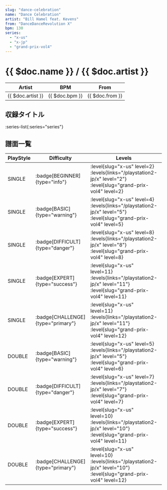 ```yaml
---
slug: "dance-celebration"
name: "Dance Celebration"
artist: "Bill Hamel feat. Kevens"
from: "DanceDanceRevolution X"
bpm: 130
series:
  - "x-us"
  - "x-jp"
  - "grand-prix-vol4"
---
```


# {{ $doc.name }} / {{ $doc.artist }}

|Artist|BPM|From|
|------|---|----|
|{{ $doc.artist }}|{{ $doc.bpm }}|{{ $doc.from }}|

## 収録タイトル

:series-list{:series="series"}

## 譜面一覧

|PlayStyle|Difficulty|Levels|Notes|Movie|
|---------|----------|------|-----|-----|
|SINGLE| :badge[BEGINNER]{type="info"}|<div class="field is-grouped is-grouped-multiline"> :level{slug="x-us" level=2}  :levels{links="/playstation2-jp/x" level="2"} :level{slug="grand-prix-vol4" level=2}</div>|72/0||
|SINGLE| :badge[BASIC]{type="warning"}|<div class="field is-grouped is-grouped-multiline"> :level{slug="x-us" level=4}  :levels{links="/playstation2-jp/x" level="5"} :level{slug="grand-prix-vol4" level=5}</div>|141/8||
|SINGLE| :badge[DIFFICULT]{type="danger"}|<div class="field is-grouped is-grouped-multiline"> :level{slug="x-us" level=8}  :levels{links="/playstation2-jp/x" level="8"} :level{slug="grand-prix-vol4" level=8}</div>|218/20||
|SINGLE| :badge[EXPERT]{type="success"}|<div class="field is-grouped is-grouped-multiline"> :level{slug="x-us" level=11}  :levels{links="/playstation2-jp/x" level="11"} :level{slug="grand-prix-vol4" level=11}</div>|330/10||
|SINGLE| :badge[CHALLENGE]{type="primary"}|<div class="field is-grouped is-grouped-multiline"> :level{slug="x-us" level=11}  :levels{links="/playstation2-jp/x" level="11"} :level{slug="grand-prix-vol4" level=12}</div>|308/10(26)||
|DOUBLE| :badge[BASIC]{type="warning"}|<div class="field is-grouped is-grouped-multiline"> :level{slug="x-us" level=5}  :levels{links="/playstation2-jp/x" level="5"} :level{slug="grand-prix-vol4" level=6}</div>|148/7||
|DOUBLE| :badge[DIFFICULT]{type="danger"}|<div class="field is-grouped is-grouped-multiline"> :level{slug="x-us" level=7}  :levels{links="/playstation2-jp/x" level="7"} :level{slug="grand-prix-vol4" level=7}</div>|192/9||
|DOUBLE| :badge[EXPERT]{type="success"}|<div class="field is-grouped is-grouped-multiline"> :level{slug="x-us" level=10}  :levels{links="/playstation2-jp/x" level="10"} :level{slug="grand-prix-vol4" level=11}</div>|298/7||
|DOUBLE| :badge[CHALLENGE]{type="primary"}|<div class="field is-grouped is-grouped-multiline"> :level{slug="x-us" level=10}  :levels{links="/playstation2-jp/x" level="10"} :level{slug="grand-prix-vol4" level=12}</div>|275/7(25)||
